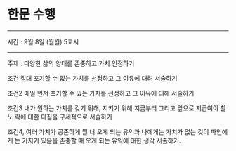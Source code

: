 # 한문 수행

---

시간 : 9월 8일 (월월) 5교시

---


주제 : 다양한 삶의 양태를 존중하고 가치 인정하기

조건 절대 포기할 수 없는 가치를 선정하고 그 이유에 대려 서술하기 

조건2 매일 먼저 포기할 수 있는 가치를 선정하고 그 이유에 대해 서술하기 

조건3 내가 원하는 가치를 갖기 위해, 지키기 위해 지금부터 그리고 앞으로 지급여야 할 노 락에 대한 다짐을 구세적으로 서술하기

조건4, 여러 가치가 공존하게 뭘 너 오게 되는 유익과 나에게는 가치가 없는 것이 파인에게 는 가지기 있음을 존중할 때 오게 되는 유익에 대한 생각 서출하기.